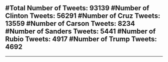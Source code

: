 #Total Number of Tweets: 93139 
#Number of Clinton Tweets: 56291
#Number of Cruz Tweets: 13559
#Number of Carson Tweets: 8234
#Number of Sanders Tweets: 5441
#Number of Rubio Tweets: 4917
#Number of Trump Tweets: 4692
---
---
